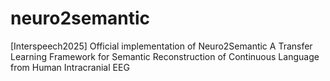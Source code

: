 # neuro2semantic
[Interspeech2025] Official implementation of Neuro2Semantic A Transfer Learning Framework for Semantic Reconstruction of Continuous Language from Human Intracranial EEG
